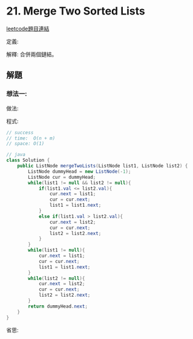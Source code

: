# 21. Merge Two Sorted Lists

[leetcode題目連結](https://leetcode.com/problems/merge-two-sorted-lists/)

定義:

解釋: 合併兩個鏈結。

## 解題

### 想法一:

做法:

程式:

```java
// success
// time:  O(n + m)
// space: O(1)

// java
class Solution {
    public ListNode mergeTwoLists(ListNode list1, ListNode list2) {
        ListNode dummyHead = new ListNode(-1);
        ListNode cur = dummyHead;
        while(list1 != null && list2 != null){
            if(list1.val <= list2.val){
                cur.next = list1;
                cur = cur.next;
                list1 = list1.next;
            }
            else if(list1.val > list2.val){
                cur.next = list2;
                cur = cur.next;
                list2 = list2.next;
            }
        }
        while(list1 != null){
            cur.next = list1;
            cur = cur.next;
            list1 = list1.next;
        }
        while(list2 != null){
            cur.next = list2;
            cur = cur.next;
            list2 = list2.next;
        }
        return dummyHead.next;
    }
}
```

省思: 